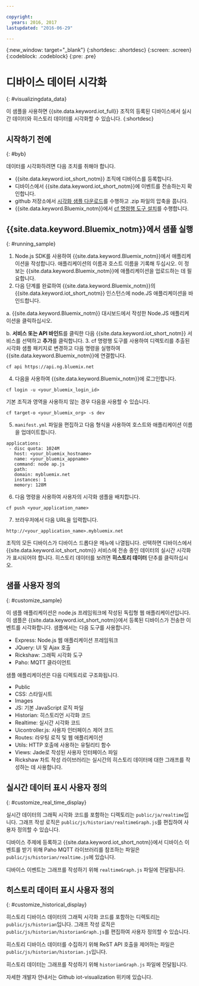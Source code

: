 ```yaml
---

copyright:
  years: 2016, 2017
lastupdated: "2016-06-29"

---
```


{:new_window: target="\_blank"}
{:shortdesc: .shortdesc}
{:screen: .screen}
{:codeblock: .codeblock}
{:pre: .pre}

# 디바이스 데이터 시각화
{: #visualizingdata_data}

이 샘플을 사용하면 {{site.data.keyword.iot_full}} 조직의 등록된 디바이스에서 실시간 데이터와 히스토리 데이터를 시각화할 수 있습니다.
{:shortdesc}

## 시작하기 전에
{: #byb}

데이터를 시각화하려면 다음 조치를 취해야 합니다.

- {{site.data.keyword.iot_short_notm}} 조직에 디바이스를 등록합니다.
- 디바이스에서 {{site.data.keyword.iot_short_notm}}에 이벤트를 전송하는지 확인합니다.
- github 저장소에서 [시각화 샘플 다운로드](https://github.com/ibm-messaging/iot-visualization/archive/v0.2.0.zip)를 수행하고 .zip 파일의 압축을 풉니다.
- {{site.data.keyword.Bluemix_notm}}에서 [cf 명령행 도구 설치](../../starters/install_cli.html)를 수행합니다.

## {{site.data.keyword.Bluemix_notm}}에서 샘플 실행
{: #running_sample}

1. Node.js SDK를 사용하여 {{site.data.keyword.Bluemix_notm}}에서 애플리케이션을 작성합니다. 애플리케이션의 이름과 호스트 이름을 기록해 두십시오. 이 정보는 {{site.data.keyword.Bluemix_notm}}에 애플리케이션을 업로드하는 데 필요합니다.
2. 다음 단계를 완료하여 {{site.data.keyword.Bluemix_notm}}의 {{site.data.keyword.iot_short_notm}} 인스턴스에 node.JS 애플리케이션을 바인드합니다.

  a. {{site.data.keyword.Bluemix_notm}} 대시보드에서 작성한 Node.JS 애플리케이션을 클릭하십시오.

  b. **서비스 또는 API 바인드**를 클릭한 다음 {{site.data.keyword.iot_short_notm}} 서비스를 선택하고 **추가**를 클릭합니다.
3. cf 명령행 도구를 사용하여 디렉토리를 추출된 시각화 샘플 패키지로 변경하고 다음 명령을 실행하여 {{site.data.keyword.Bluemix_notm}}에 연결합니다.
```
cf api https://api.ng.bluemix.net
```
4. 다음을 사용하여 {{site.data.keyword.Bluemix_notm}}에 로그인합니다.
```
cf login -u <your_bluemix_login_id>
```
기본 조직과 영역을 사용하지 않는 경우 다음을 사용할 수 있습니다.
```
cf target-o <your_bluemix_org> -s dev
```

5. `manifest.yml` 파일을 편집하고 다음 형식을 사용하여 호스트와 애플리케이션 이름을 업데이트합니다.
```
applications:
 - disc quota: 1024M
   host: <your_bluemix_hostname>
   name: <your_bluemix_appname>
   command: node ap.js
   path:
   domain: mybluemix.net
   instances: 1
   memory: 128M
```
6. 다음 명령을 사용하여 사용자의 시각화 샘플을 배치합니다.
```
cf push <your_application_name>
```
7. 브라우저에서 다음 URL을 입력합니다.
```
http://<your_application_name>.mybluemix.net
```

조직의 모든 디바이스가 디바이스 드롭다운 메뉴에 나열됩니다. 선택하면 디바이스에서 {{site.data.keyword.iot_short_notm}} 서비스에 전송 중인 데이터의 실시간 시각화가 표시되어야 합니다. 히스토리 데이터를 보려면 **히스토리 데이터** 단추를 클릭하십시오.

## 샘플 사용자 정의
{: #customize_sample}

이 샘플 애플리케이션은 node.js 프레임워크에 작성된 독립형 웹 애플리케이션입니다. 이 샘플은 {{site.data.keyword.iot_short_notm}}에서 등록된 디바이스가 전송한 이벤트를 시각화합니다. 샘플에서는 다음 도구를 사용합니다.

- Express: Node.js 웹 애플리케이션 프레임워크
- JQuery: UI 및 Ajax 호출
- Rickshaw: 그래픽 시각화 도구
- Paho: MQTT 클라이언트

샘플 애플리케이션은 다음 디렉토리로 구조화됩니다.

- Public
- CSS: 스타일시트
- Images
- JS: 기본 JavaScript 로직 파일
- Historian: 히스토리언 시각화 코드
- Realtime: 실시간 시각화 코드
- Uicontroller.js: 사용자 인터페이스 제어 코드
- Routes: 라우팅 로직 및 웹 애플리케이션
- Utils: HTTP 호출에 사용하는 유틸리티 함수
- Views: Jade로 작성된 사용자 인터페이스 파일
- Rickshaw 차트 작성 라이브러리는 실시간의 히스토리 데이터에 대한 그래프를 작성하는 데 사용합니다.

## 실시간 데이터 표시 사용자 정의
{: #customize_real_time_display}

실시간 데이터의 그래픽 시각화 코드를 포함하는 디렉토리는 `public/ja/realtime`입니다. 그래프 작성 로직은 `public/js/historian/realtimeGraph.js`를 편집하여 사용자 정의할 수 있습니다.

디바이스 주제에 등록하고 {{site.data.keyword.iot_short_notm}}에서 디바이스 이벤트를 받기 위해 Paho MQTT 라이브러리를 참조하는 파일은 `public/js/historian/realtime.js`에 있습니다.

디바이스 이벤트는 그래프를 작성하기 위해 `realtimeGraph.js` 파일에 전달됩니다.

## 히스토리 데이터 표시 사용자 정의
{: #customize_historical_display}

히스토리 디바이스 데이터의 그래픽 시각화 코드를 포함하는 디렉토리는 `public/js/historian`입니다. 그래프 작성 로직은 `public/js/historian/historianGraph.js`를 편집하여 사용자 정의할 수 있습니다.

히스토리 디바이스 데이터를 수집하기 위해 ReST API 호출을 제어하는 파일은 `public/js/historian/historian.js`입니다.

히스토리 데이터는 그래프를 작성하기 위해 `historianGraph.js` 파일에 전달됩니다.

자세한 개발자 안내서는 Github iot-visualization 위키에 있습니다.
